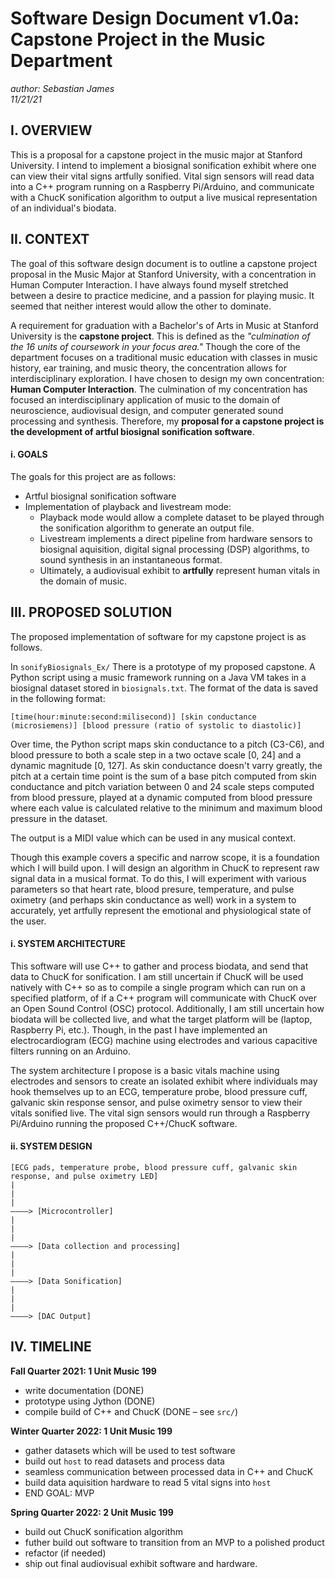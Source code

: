 # Software Design Document v1.0a: Capstone Project in the Music Department

_author: Sebastian James_  
_11/21/21_

## I. OVERVIEW

This is a proposal for a capstone project in the music major at
Stanford University. I intend to implement a biosignal sonification
exhibit where one can view their vital signs artfully sonified. Vital sign
sensors will read data into a C++ program running on a Raspberry Pi/Arduino,
and communicate with a ChucK sonification algorithm to output a live musical
representation of an individual's biodata.

## II. CONTEXT

The goal of this software design document is to outline a capstone
project proposal in the Music Major at Stanford University, with a
concentration in Human Computer Interaction. I have always found
myself stretched between a desire to practice medicine, and a passion
for playing music. It seemed that neither interest would allow the
other to dominate.

A requirement for graduation with a Bachelor's of Arts in Music at
Stanford University is the **capstone project**. This is defined
as the _"culmination of the 16 units of coursework in your focus area."_
Though the core of the department focuses on a traditional music education
with classes in music history, ear training, and music theory, the
concentration allows for interdisciplinary exploration. I have chosen to
design my own concentration: **Human Computer Interaction**. The culmination
of my concentration has focused an interdisciplinary application of music to
the domain of neuroscience, audiovisual design, and computer generated sound
processing and synthesis. Therefore, my **proposal for a capstone project is the
development of artful biosignal sonification software**.

#### i. GOALS

The goals for this project are as follows:

- Artful biosignal sonification software
- Implementation of playback and livestream mode:
  - Playback mode would allow a complete dataset to be played through the
    sonification algorithm to generate an output file.
  - Livestream implements a direct pipeline from hardware sensors to biosignal
    aquisition, digital signal processing (DSP) algorithms, to sound synthesis in
    an instantaneous format.
  - Ultimately, a audiovisual exhibit to **artfully** represent human vitals in
    the domain of music.

## III. PROPOSED SOLUTION

The proposed implementation of software for my capstone project is as follows.

In `sonifyBiosignals_Ex/` There is a prototype of my proposed capstone. A
Python script using a music framework running on a Java VM takes in a biosignal
dataset stored in `biosignals.txt`. The format of the data is saved in the
following format:

`[time(hour:minute:second:milisecond)] [skin conductance (microsiemens)] [blood pressure (ratio of systolic to diastolic)]`

Over time, the Python script maps skin conductance to a pitch (C3-C6), and
blood pressure to both a scale step in a two octave scale [0, 24] and a
dynamic magnitude [0, 127]. As skin conductance doesn't varry greatly, the
pitch at a certain time point is the sum of a base pitch computed from
skin conductance and pitch variation between 0 and 24 scale steps computed
from blood pressure, played at a dynamic computed from blood pressure where
each value is calculated relative to the minimum and maximum blood pressure
in the dataset.

The output is a MIDI value which can be used in any musical context.

Though this example covers a specific and narrow scope, it is a foundation
which I will build upon. I will design an algorithm in ChucK to represent raw
signal data in a musical format. To do this, I will experiment with various
parameters so that heart rate, blood presure, temperature, and pulse oximetry
(and perhaps skin conductance as well) work in a system to accurately, yet
artfully represent the emotional and physiological state of the user.

#### i. SYSTEM ARCHITECTURE

This software will use C++ to gather and process biodata, and send that
data to ChucK for sonification. I am still uncertain if ChucK will be
used natively with C++ so as to compile a single program which can run
on a specified platform, of if a C++ program will communicate with ChucK
over an Open Sound Control (OSC) protocol. Additionally, I am still uncertain
how biodata will be collected live, and what the target platform will be
(laptop, Raspberry Pi, etc.). Though, in the past I have implemented an
electrocardiogram (ECG) machine using electrodes and various capacitive
filters running on an Arduino.

The system architecture I propose is a basic vitals machine using
electrodes and sensors to create an isolated exhibit where individuals may
hook themselves up to an ECG, temperature probe, blood pressure cuff, galvanic
skin response sensor, and pulse oximetry sensor to view their vitals sonified
live. The vital sign sensors would run through a Raspberry Pi/Arduino running
the proposed C++/ChucK software.

#### ii. SYSTEM DESIGN

```
[ECG pads, temperature probe, blood pressure cuff, galvanic skin response, and pulse oximetry LED]
|
|
|
––––> [Microcontroller]
|
|
|
––––> [Data collection and processing]
|
|
|
––––> [Data Sonification]
|
|
|
––––> [DAC Output]
```

## IV. TIMELINE

**Fall Quarter 2021: 1 Unit Music 199**

- write documentation (DONE)
- prototype using Jython (DONE)
- compile build of C++ and ChucK (DONE – see `src/`)

**Winter Quarter 2022: 1 Unit Music 199**

- gather datasets which will be used to test software
- build out `host` to read datasets and process data
- seamless communication between processed data in C++ and ChucK
- build data aquisition hardware to read 5 vital signs into `host`
- END GOAL: MVP

**Spring Quarter 2022: 2 Unit Music 199**

- build out ChucK sonification algorithm
- futher build out software to transition from an MVP to a polished product
- refactor (if needed)
- ship out final audiovisual exhibit software and hardware.
